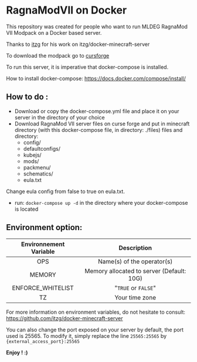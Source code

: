 # RagnaModVII on Docker

This repository was created for people who want to run MLDEG RagnaMod VII Modpack on a Docker based server.

Thanks to [itzg](https://github.com/itzg) for his work on itzg/docker-minecraft-server

To download the modpack go to [cursforge](https://legacy.curseforge.com/minecraft/modpacks/ragnamod-vii)

To run this server, it is imperative that docker-compose is installed.

How to install docker-compose: https://docs.docker.com/compose/install/

## How to do :

- Download or copy the docker-compose.yml file and place it on your server in the directory of your choice
- Download RagnaMod VII server files on curse forge and put in minecraft directory (with this docker-compose file, in directory: ./files) files and directory:
  * config/
  * defaultconfigs/
  * kubejs/
  * mods/
  * packmenu/
  * schematics/
  * eula.txt

Change eula config from false to true on eula.txt.

- run: `docker-compose up -d` in the directory where your docker-compose is located

## Environment option:

|Environnement Variable|Description|
|:--------------------:|:----:|
|OPS|Name(s) of the operator(s)|
|MEMORY| Memory allocated to server (Default: 10G) |
|ENFORCE_WHITELIST|"`TRUE` or `FALSE`"|
|TZ|Your time zone|

For more information on environment variables, do not hesitate to consult: https://github.com/itzg/docker-minecraft-server

You can also change the port exposed on your server by default, the port used is 25565. To modify it, simply replace the line `25565:25565` by `{external_access_port}:25565`

**Enjoy ! :)**

